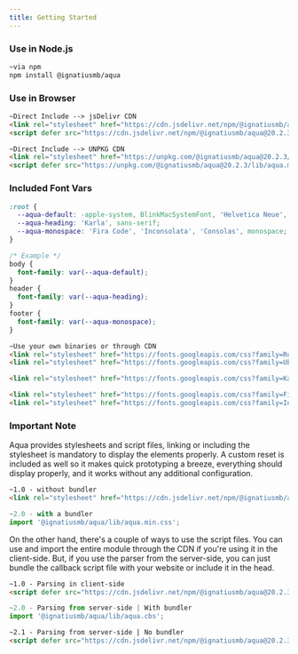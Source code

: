 ```yaml
---
title: Getting Started
---
```


### Use in Node.js

```bash
~via npm
npm install @ignatiusmb/aqua
```

### Use in Browser

```html
~Direct Include --> jsDelivr CDN
<link rel="stylesheet" href="https://cdn.jsdelivr.net/npm/@ignatiusmb/aqua@20.2.3/lib/aqua.min.css" />
<script defer src="https://cdn.jsdelivr.net/npm/@ignatiusmb/aqua@20.2.3/lib/aqua.min.js"></script>
```

```html
~Direct Include --> UNPKG CDN
<link rel="stylesheet" href="https://unpkg.com/@ignatiusmb/aqua@20.2.3/lib/aqua.min.css" />
<script defer src="https://unpkg.com/@ignatiusmb/aqua@20.2.3/lib/aqua.min.js"></script>
```

### Included Font Vars

```css
:root {
  --aqua-default: -apple-system, BlinkMacSystemFont, 'Helvetica Neue', 'Rubik', 'Ubuntu', 'Roboto', sans-serif;
  --aqua-heading: 'Karla', sans-serif;
  --aqua-monospace: 'Fira Code', 'Inconsolata', 'Consolas', monospace;
}

/* Example */
body {
  font-family: var(--aqua-default);
}
header {
  font-family: var(--aqua-heading);
}
footer {
  font-family: var(--aqua-monospace);
}
```

```html
~Use your own binaries or through CDN
<link rel="stylesheet" href="https://fonts.googleapis.com/css?family=Rubik&display=swap">
<link rel="stylesheet" href="https://fonts.googleapis.com/css?family=Ubuntu&display=swap">

<link rel="stylesheet" href="https://fonts.googleapis.com/css?family=Karla&display=swap">

<link rel="stylesheet" href="https://fonts.googleapis.com/css?family=Fira+Code&display=swap">
<link rel="stylesheet" href="https://fonts.googleapis.com/css?family=Inconsolata&display=swap">
```

### Important Note

Aqua provides stylesheets and script files, linking or including the stylesheet is mandatory to display the elements properly. A custom reset is included as well so it makes quick prototyping a breeze, everything should display properly, and it works without any additional configuration.

```html
~1.0 - without bundler
<link rel="stylesheet" href="https://cdn.jsdelivr.net/npm/@ignatiusmb/aqua@20.2.3/lib/aqua.min.css" />
```

```javascript
~2.0 - with a bundler
import '@ignatiusmb/aqua/lib/aqua.min.css';
```

On the other hand, there's a couple of ways to use the script files. You can use and import the entire module through the CDN if you're using it in the client-side. But, if you use the parser from the server-side, you can just bundle the callback script file with your website or include it in the head.

```html
~1.0 - Parsing in client-side
<script defer src="https://cdn.jsdelivr.net/npm/@ignatiusmb/aqua@20.2.3/lib/aqua.min.js"></script>
```

```javascript
~2.0 - Parsing from server-side | With bundler
import '@ignatiusmb/aqua/lib/aqua.cbs';
```

```html
~2.1 - Parsing from server-side | No bundler
<script defer src="https://cdn.jsdelivr.net/npm/@ignatiusmb/aqua@20.2.3/lib/aqua.cbs.js"></script>
```
